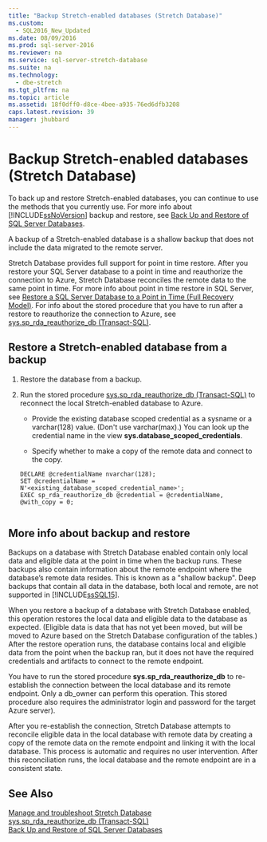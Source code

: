 ```yaml
---
title: "Backup Stretch-enabled databases (Stretch Database)"
ms.custom: 
  - SQL2016_New_Updated
ms.date: 08/09/2016
ms.prod: sql-server-2016
ms.reviewer: na
ms.service: sql-server-stretch-database
ms.suite: na
ms.technology: 
  - dbe-stretch
ms.tgt_pltfrm: na
ms.topic: article
ms.assetid: 18f0dff0-d8ce-4bee-a935-76ed6dfb3208
caps.latest.revision: 39
manager: jhubbard
---
```

# Backup Stretch-enabled databases (Stretch Database)
To back up and restore Stretch-enabled databases, you can continue to use  the methods that you currently use. For more info about [!INCLUDE[ssNoVersion](../../Topics/TopicNameContainA/tokens/ssNoVersion_md.md)] backup and restore, see [Back Up and Restore of SQL Server Databases](../../Topics/TopicNameNotContainA/Back-Up-and-Restore-of-SQL-Server-Databases.md).  
  
 A backup of a Stretch-enabled database is a shallow backup that does not include the data migrated to the remote server.  
  
 Stretch Database provides full support for point in time restore. After you restore your SQL Server database to a point in time and reauthorize the connection to Azure, Stretch Database reconciles the remote data to the same point in time. For more info about point in time restore in SQL Server, see [Restore a SQL Server Database to a Point in Time (Full Recovery Model)](../../Topics/TopicNameContainA/Restore-a-SQL-Server-Database-to-a-Point-in-Time--Full-Recovery-Model-.md). For info about the stored procedure that you have to run after a restore to reauthorize the connection to Azure, see [sys.sp_rda_reauthorize_db (Transact-SQL)](assetId:///f6f3e4b2-8c72-4d23-a5de-fe671ca5c5cd).  
  
##  <a name="Reconnect"></a> Restore a Stretch-enabled database from a backup  
  
1.  Restore the database from a backup.  
  
2.  Run the stored procedure [sys.sp_rda_reauthorize_db (Transact-SQL)](assetId:///f6f3e4b2-8c72-4d23-a5de-fe671ca5c5cd) to reconnect the local Stretch-enabled database to Azure.  
  
    -   Provide the existing database scoped credential as a sysname or a varchar(128) value. (Don't use varchar(max).) You can look up the credential name in the view **sys.database_scoped_credentials**.  
  
    -   Specify whether to make a copy of the remote data and connect to the copy.  
  
    ```tsql  
    DECLARE @credentialName nvarchar(128);   
    SET @credentialName = N'<existing_database_scoped_credential_name>';   
    EXEC sp_rda_reauthorize_db @credential = @credentialName, @with_copy = 0;  
  
    ```  
  
##  <a name="MoreInfo"></a> More info about backup and restore  
 Backups on a database with Stretch Database enabled contain only local data and eligible data at the point in time when the backup runs. These backups also contain information about the remote endpoint where the database’s remote data resides. This is known as a "shallow backup". Deep backups that contain all data in the database, both local and remote, are not supported in [!INCLUDE[ssSQL15](../../Topics/TopicNameContainA/tokens/ssSQL15_md.md)].  
  
 When you restore a backup of a database with Stretch Database enabled, this operation restores the local data and eligible data to the database as expected. (Eligible data is data that has not yet been moved, but will be moved to Azure based on the Stretch Database configuration of the tables.) After the restore operation runs, the database contains local and eligible data from the point when the backup ran, but it does not have the required credentials and artifacts to connect to the remote endpoint.  
  
 You have to run the stored procedure **sys.sp_rda_reauthorize_db** to re-establish the connection between the local database and its remote endpoint. Only a db_owner can perform this operation. This stored procedure also requires the administrator login and password for the target Azure server).  
  
 After you re-establish the connection, Stretch Database attempts to reconcile eligible data in the local database with remote data by creating a copy of the remote data on the remote endpoint and linking it with the local database. This process is automatic and requires no user intervention. After this reconciliation runs, the local database and the remote endpoint are in a consistent state.  
  
## See Also  
 [Manage and troubleshoot Stretch Database](../../Topics/TopicNameNotContainA/Manage-and-troubleshoot-Stretch-Database.md)   
 [sys.sp_rda_reauthorize_db (Transact-SQL)](assetId:///f6f3e4b2-8c72-4d23-a5de-fe671ca5c5cd)   
 [Back Up and Restore of SQL Server Databases](../../Topics/TopicNameNotContainA/Back-Up-and-Restore-of-SQL-Server-Databases.md)